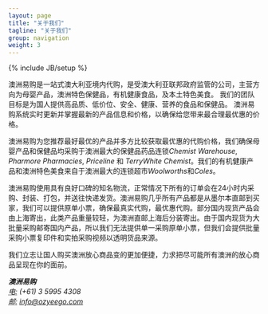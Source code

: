 ```yaml
---
layout: page
title: "关于我们"
tagline: "关于我们"
group: navigation
weight: 3
---
```

{% include JB/setup %}

<p class="lead">
	澳洲易购是一站式澳大利亚境内代购，是受澳大利亚联邦政府监管的公司，主营方向为母婴产品，澳洲特色保健品，有机健康食品，及本土特色美食。 我们的团队目标是为国人提供高品质、低价位、安全、健康、营养的食品和保健品。 澳洲易购系统实时更新并掌握最新的产品信息和价格，以确保给您带来最合理最优惠的价格。
</p>

<p class="lead">
澳洲易购为您推荐最好最优的产品并多方比较获取最优惠的代购价格，我们确保母婴产品和保健品均采购于澳洲最大的保健品药品连锁<em>Chemist Warehouse</em>, <em>Pharmore Pharmacies</em>, <em>Priceline</em> 和 <em>TerryWhite Chemist</em>。我们的有机健康产品和澳洲特色美食来自于澳洲最大的连锁超市<em>Woolworths</em>和<em>Coles</em>。
</p>

<p class="lead">
澳洲易购使用具有良好口碑的知名物流，正常情况下所有的订单会在24小时内采购、封装、打包，并送往快递发货。澳洲易购几乎所有产品都是从墨尔本直邮到买家，我们可以提供原单小票，确保最真实代购，最优惠代购。部分国内现货产品会由上海寄出，此类产品重量较轻，为澳洲直邮上海后分装寄出。由于国内现货为大批量采购邮寄国内产品，所以我们无法提供单一采购原单小票，但我们会提供批量采购小票复印件和实拍采购视频以透明货品来源。
</p>

<p class="lead">我们立志让国人购买澳洲放心商品变的更加便捷，力求把尽可能所有澳洲的放心商品呈现在你的面前。</p>

<address>
	<strong>澳洲易购</strong><br>
	<abbr title="电话">电:</abbr> (+61) 3 5995 4308<br>
	<abbr title="电子邮件">邮:</abbr> <a href="mailto:info@ozyeego.com">info@ozyeego.com</a>
</address>
